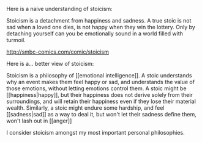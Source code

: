 Here is a naive understanding of stoicism:

Stoicism is a detachment from happiness and sadness. A true stoic is not sad when a loved one dies, is not happy when they win the lottery. Only by detaching yourself can you be emotionally sound in a world filled with turmoil.

http://smbc-comics.com/comic/stoicism

Here is a... better view of stoicism:

Stoicism is a philosophy of [[emotional intelligence]]. A stoic understands why an event makes them feel happy or sad, and understands the value of those emotions, without letting emotions control them. A stoic might be [[happiness|happy]], but their happiness does not derive solely from their surroundings, and will retain their happiness even if they lose their material wealth. Similarly, a stoic might endure some hardship, and feel [[sadness|sad]] as a way to deal it, but won't let their sadness define them, won't lash out in [[anger]]

I consider stoicism amongst my most important personal philosophies.
